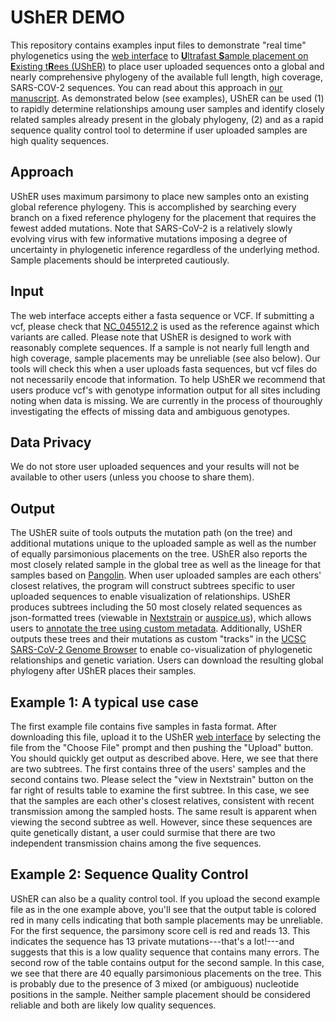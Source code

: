 # **UShER DEMO**
This repository contains examples input files to demonstrate "real time" phylogenetics using the [web interface](https://genome-test.gi.ucsc.edu/cgi-bin/hgPhyloPlace) to [**U**ltrafast **S**ample placement on **E**xisting t**R**ees (UShER)](https://github.com/yatisht/usher) to place user uploaded sequences onto a global and nearly comprehensive phylogeny of the available full length, high coverage, SARS-COV-2 sequences. You can read about this approach in [our manuscript](https://www.biorxiv.org/content/10.1101/2020.09.26.314971v1). As demonstrated below (see examples), UShER can be used (1) to rapidly determine relationships amoung user samples and identify closely related samples already present in the globaly phylogeny, (2) and as a rapid sequence quality control tool to determine if user uploaded samples are high quality sequences. 

## **Approach**
UShER uses maximum parsimony to place new samples onto an existing global reference phylogeny. This is accomplished by searching every branch on a fixed reference phylogeny for the placement that requires the fewest added mutations. Note that SARS-CoV-2 is a relatively slowly evolving virus with few informative mutations imposing a degree of uncertainty in phylogenetic inference regardless of the underlying method. Sample placements should be interpreted cautiously. 

## **Input**
The web interface accepts either a fasta sequence or VCF. If submitting a vcf, please check that [NC_045512.2](https://www.ncbi.nlm.nih.gov/nuccore/NC_045512) is used as the reference against which variants are called. Please note that UShER is designed to work with reasonably complete sequences. If a sample is not nearly full length and high coverage, sample placements may be unreliable (see also below). Our tools will check this when a user uploads fasta sequences, but vcf files do not necessarily encode that information. To help UShER we recommend that users produce vcf's with genotype information output for all sites including noting when data is missing. We are currently in the process of thouroughly investigating the effects of missing data and ambiguous genotypes. 

## **Data Privacy** ## 
We do not store user uploaded sequences and your results will not be available to other users (unless you choose to share them).

## **Output**
The UShER suite of tools outputs the mutation path (on the tree) and additional mutations unique to the uploaded sample as well as the number of equally parsimonious placements on the tree. UShER also reports the most closely related sample in the global tree as well as the lineage for that samples based on [Pangolin](https://github.com/cov-lineages/pangolin). When user uploaded samples are each others' closest relatives, the program will construct subtrees specific to user uploaded sequences to enable visualization of relationships. UShER produces subtrees including the 50 most closely related sequences as json-formatted trees  (viewable in [Nextstrain](https://nextstrain.org/) or [auspice.us](https://auspice.us/)), which allows users to [annotate the tree using custom metadata](https://docs.nextstrain.org/projects/auspice/en/stable/advanced-functionality/drag-drop-csv-tsv.html). Additionally, UShER outputs these trees and their mutations as custom "tracks" in the [UCSC SARS-CoV-2 Genome Browser](https://genome.ucsc.edu/cgi-bin/hgTracks?db=wuhCor1&position=NC_045512v2) to enable co-visualization of phylogenetic relationships and genetic variation. Users can download the resulting global phylogeny after UShER places their samples. 

## **Example 1: A typical use case**
The first example file contains five samples in fasta format. After downloading this file, upload it to the UShER [web interface](https://genome-test.gi.ucsc.edu/cgi-bin/hgPhyloPlace) by selecting the file from the "Choose File" prompt and then pushing the "Upload" button. You should quickly get output as described above. Here, we see that there are two subtrees. The first contains three of the users' samples and the second contains two. Please select the "view in Nextstrain" button on the far right of results table to examine the first subtree. In this case, we see that the samples are each other's closest relatives, consistent with recent transmission among the sampled hosts. The same result is apparent when viewing the second subtree as well. However, since these sequences are quite genetically distant, a user could surmise that there are two independent transmission chains among the five sequences. 

## **Example 2: Sequence Quality Control**
UShER can also be a quality control tool. If you upload the second example file as in the one example above, you'll see that the output table is colored red in many cells indicating that both sample placements may be unreliable. For the first sequence, the parsimony score cell is red and reads 13. This indicates the sequence has 13 private mutations---that's a lot!---and suggests that this is a low quality sequence that contains many errors. The second row of the table contains output for the second sample. In this case, we see that there are 40 equally parsimonious placements on the tree. This is probably due to the presence of 3 mixed (or ambiguous) nucleotide positions in the sample. Neither sample placement should be considered reliable and both are likely low quality sequences. 
